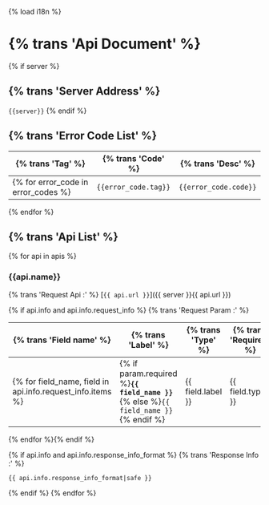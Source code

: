 {% load i18n %}
# {% trans 'Api Document' %}
{% if server %}
## {% trans 'Server Address' %}

`{{server}}`
{% endif %}
## {% trans 'Error Code List' %}

| {% trans 'Tag' %} | {% trans 'Code' %} | {% trans 'Desc' %} |
| ---- | ---- | ---- |
{% for error_code in error_codes %}| `{{error_code.tag}}` | `{{error_code.code}}` | {{error_code.desc}} |
{% endfor %}


## {% trans 'Api List' %}

{% for api in apis %}
### {{api.name}}

{% trans 'Request Api :' %} [`{{ api.url }}`]({{ server }}{{ api.url }})

{% if api.info and api.info.request_info %}
{% trans 'Request Param :' %}

| {% trans 'Field name' %} | {% trans 'Label' %} | {% trans 'Type' %} | {% trans 'Required' %} | {% trans 'Default value' %} | {% trans 'Help text' %} | {% trans 'Field info' %} |
| ---- | ---- | ---- | ---- | ---- | ---- | ---- |
{% for field_name, field in api.info.request_info.items %}| {% if param.required %}**`{{ field_name }}`**{% else %}`{{ field_name }}`{% endif %} | {{ field.label }} | {{ field.type }} | {{ field.required_format }} | {{ field.default_format }} | {{ field.help_text|default_if_none:'' }} | {{ field.extend_info_format }} |
{% endfor %}{% endif %}

{% if api.info and api.info.response_info_format %}
{% trans 'Response Info :' %}

```
{{ api.info.response_info_format|safe }}
```
{% endif %}
{% endfor %}
